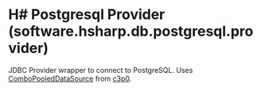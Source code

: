 # H# Postgresql Provider (software.hsharp.db.postgresql.provider)

JDBC Provider wrapper to connect to PostgreSQL. Uses [ComboPooledDataSource](http://www.mchange.com/projects/c3p0/apidocs/com/mchange/v2/c3p0/ComboPooledDataSource.html) from [c3p0](http://www.mchange.com/projects/c3p0/).
